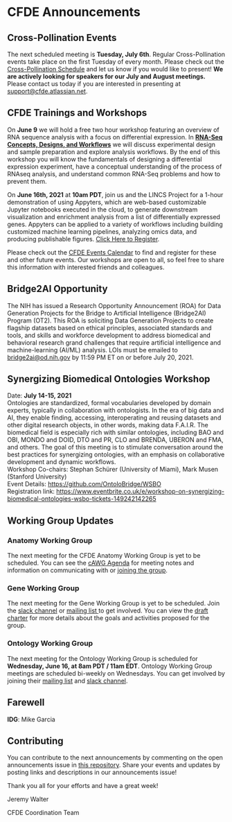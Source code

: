 # CFDE Announcements

## Cross-Pollination Events
The next scheduled meeting is **Tuesday, July 6th**. Regular Cross-Pollination events take place on the first Tuesday of every month. Please check out the [Cross-Pollination Schedule](https://docs.google.com/spreadsheets/d/1hQAeOLkivUZZnwZ_KxfGw3neezMaWbrPk9nnFiKfQGA/edit?usp=sharing) and let us know if you would like to present! **We are actively looking for speakers for our July and August meetings.** Please contact us today if you are interested in presenting at support@cfde.atlassian.net.

## CFDE Trainings and Workshops

On **June 9** we will hold a free two hour workshop featuring an overview of RNA sequence analysis with a focus on differential expression. In **[RNA-Seq Concepts, Designs, and Workflows](https://www.nih-cfde.org/events/rnaseq-concepts-design-and-workflows-2/?pk_campaign=anc)** we will discuss experimental design and sample preparation and explore analysis workflows. By the end of this workshop you will know the fundamentals of designing a differential expression experiment, have a conceptual understanding of the process of RNAseq analysis, and understand common RNA-Seq problems and how to prevent them. 

On **June 16th, 2021** at **10am PDT**, join us and the LINCS Project for a 1-hour demonstration of using Appyters, which are web-based customizable Jupyter notebooks executed in the cloud, to generate downstream visualization and enrichment analysis from a list of differentially expressed genes.  Appyters can be applied to a variety of workflows including building customized machine learning pipelines, analyzing omics data, and producing publishable figures. [Click Here to Register](https://www.nih-cfde.org/events/pop-up-series-introduction-to-rnaseq-related-appyters/?pk_campaign=anc).

Please check out the [CFDE Events Calendar](https://www.nih-cfde.org/events/?pk_campaign=anc) to find and register for these and other future events. Our workshops are open to all, so feel free to share this information with interested friends and colleagues.

## Bridge2AI Opportunity
The NIH has issued a Research Opportunity Announcement (ROA) for Data Generation Projects for the Bridge to Artificial Intelligence (Bridge2AI) Program (OT2). This ROA is soliciting Data Generation Projects to create flagship datasets based on ethical principles, associated standards and tools, and skills and workforce development to address biomedical and behavioral research grand challenges that require artificial intelligence and machine-learning (AI/ML) analysis. LOIs must be emailed to bridge2ai@od.nih.gov by 11:59 PM ET on or before July 20, 2021. 

## Synergizing Biomedical Ontologies Workshop

Date: **July 14-15, 2021** <br>
Ontologies are standardized, formal vocabularies developed by domain experts, typically in collaboration with ontologists. In the era of big data and AI, they enable finding, accessing, interoperating and reusing datasets and other digital research objects, in other words, making data F.A.I.R. The biomedical field is especially rich with similar ontologies, including BAO and OBI, MONDO and DOID, DTO and PR, CLO and BRENDA, UBERON and FMA, and others. The goal of this meeting is to stimulate conversation around the best practices for synergizing ontologies, with an emphasis on collaborative development and dynamic workflows.<br>
Workshop Co-chairs: Stephan Schürer (University of Miami), Mark Musen (Stanford University)<br>
Event Details: https://github.com/OntoloBridge/WSBO <br>
Registration link: https://www.eventbrite.co.uk/e/workshop-on-synergizing-biomedical-ontologies-wsbo-tickets-149242142265

## Working Group Updates

### Anatomy Working Group
The next meeting for the CFDE Anatomy Working Group is yet to be scheduled.  You can see the [cAWG Agenda](https://docs.google.com/document/d/1K5L9WllqaABbr4MGO21ogDELyvtpVrD31wbvSNhx6ys/edit?usp=sharing) for meeting notes and information on communicating with or [joining the group](https://crosspollinationevents.groups.io/g/AnatomyWorkingGroup). 
### Gene Working Group
The next meeting for the Gene Working Group is yet to be scheduled.  Join the [slack channel](https://join.slack.com/t/cfdeworkspace/shared_invite/zt-hupdgmhw-ZzSUc8Oau3DTpfBr4PccKg) or [mailing list ](https://cfdepublic.groups.io/g/GeneWorkingGroup) to get involved. You can view the [draft charter](https://drive.google.com/file/d/1DbdbQ73_YlvG9iDuDSljyWyZWKdQDKNX/view?usp=sharing) for more details about the goals and activities proposed for the group. 
### Ontology Working Group
The next meeting for the Ontology Working Group is scheduled for **Wednesday, June 16, at 8am PDT / 11am EDT**. Ontology Working Group meetings are scheduled bi-weekly on Wednesdays. You can get involved by joining their [mailing list](https://cfdepublic.groups.io/g/OntologyWorkingGroup) and [slack channel](https://cfdeworkspace.slack.com/archives/C01GP14DLJX.).  

## Farewell
**IDG**: Mike Garcia

## Contributing
You can contribute to the next announcements by commenting on the open announcements issue in [this repository](https://github.com/nih-cfde/announcements/issues). Share your events and updates by posting links and descriptions in our announcements issue!

Thank you all for your efforts and have a great week!

Jeremy Walter

CFDE Coordination Team
